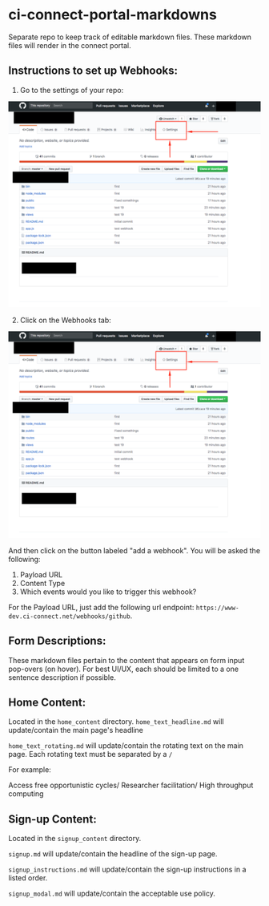 # ci-connect-portal-markdowns

Separate repo to keep track of editable markdown files. These markdown files will render in the connect portal.

## Instructions to set up Webhooks:

1. Go to the settings of your repo:

![screenshot_1](/readme_images/screenshot_1.png)

2. Click on the Webhooks tab:

![screenshot_2](/readme_images/screenshot_1.png)

And then click on the button labeled "add a webhook".
You will be asked the following:

1. Payload URL
2. Content Type
3. Which events would you like to trigger this webhook?

For the Payload URL, just add the following url endpoint: `https://www-dev.ci-connect.net/webhooks/github`.


## Form Descriptions:

These markdown files pertain to the content that appears on form input pop-overs (on hover). For best UI/UX, each should be limited to a one sentence description if possible.

## Home Content:

Located in the `home_content` directory.
`home_text_headline.md` will update/contain the main page's headline

`home_text_rotating.md` will update/contain the rotating text on the main page.
Each rotating text must be separated by a `/`

For example:

Access free opportunistic cycles/ Researcher facilitation/ High throughput computing

## Sign-up Content:

Located in the `signup_content` directory.

`signup.md` will update/contain the headline of the sign-up page.

`signup_instructions.md` will update/contain the sign-up instructions in a listed order.

`signup_modal.md` will update/contain the acceptable use policy.

